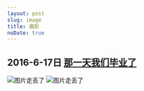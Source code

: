 ```yaml
---
layout: post
slug: image
title: 摄影
noDate: true
---
```


## 2016-6-17日 [那一天我们毕业了](./2016/06/19/那一天我们毕业了/)

![图片走丢了](http://7xpp66.com1.z0.glb.clouddn.com/1.jpg)
![图片走丢了](http://7xpp66.com1.z0.glb.clouddn.com/2.jpg)
